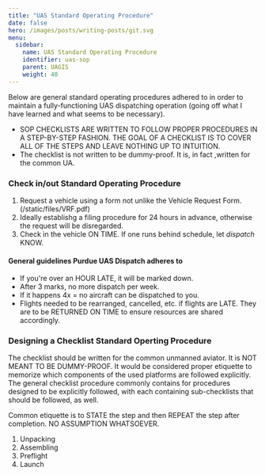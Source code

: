 ```yaml
---
title: "UAS Standard Operating Procedure"
date: false
hero: /images/posts/writing-posts/git.svg
menu:
  sidebar:
    name: UAS Standard Operating Procedure
    identifier: uas-sop
    parent: UAGIS
    weight: 40
---
```


Below are general standard operating procedures adhered to in order to maintain a fully-functioning UAS dispatching operation (going off what I have learned and what seems to be necessary).
* SOP CHECKLISTS ARE WRITTEN TO FOLLOW PROPER PROCEDURES IN A STEP-BY-STEP FASHION. THE GOAL OF A CHECKLIST IS TO COVER ALL OF THE STEPS AND LEAVE NOTHING UP TO INTUITION. 
* The checklist is not written to be dummy-proof. It is, in fact ,written for the common UA.



### Check in/out Standard Operating Procedure

1. Request a vehicle using a form not unlike the Vehicle Request Form.(/static/files/VRF.pdf)
2. Ideally establishg a filing procedure for 24 hours in advance, otherwise the request will be disregarded.
3. Check in the vehicle ON TIME. If one runs behind schedule, let _dispatch_ KNOW. 

#### General guidelines Purdue UAS Dispatch adheres to
* If you're over an HOUR LATE, it will be marked down. 
* After 3 marks, no more dispatch per week.
* If it happens 4x = no aircraft can be dispatched to you. 
* Flights needed to be rearranged, cancelled, etc. if flights are LATE. They are to be  RETURNED ON TIME to ensure resources are shared accordingly. 


### Designing a Checklist Standard Operting Procedure

The checklist should be written for the common unmanned aviator. It is NOT MEANT TO BE DUMMY-PROOF. It would be considered proper etiquette to memorize which components of the used platforms are followed explicitly. The general checklist procedure commonly contains for procedures designed to be explicitly followed, with each containing sub-checklists that should be followed, as well.

Common etiquette is to STATE the step and then REPEAT the step after completion. NO ASSUMPTION WHATSOEVER. 

1. Unpacking
2. Assembling
3. Preflight
4. Launch
